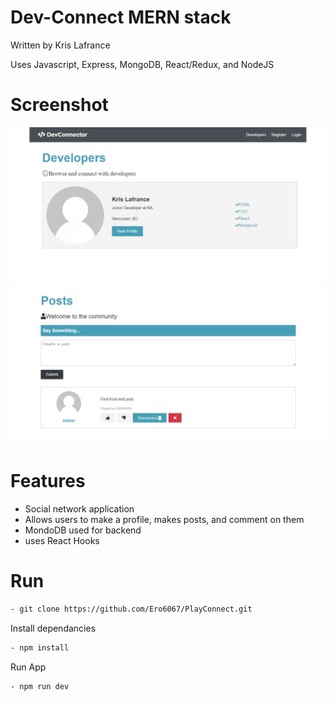 # Dev-Connect MERN stack

Written by Kris Lafrance

Uses Javascript, Express, MongoDB, React/Redux, and NodeJS

# Screenshot

![DevConnector Users](/client/src/img/devUsers.JPG)
![DevConnector Post](/client/src/img/devPosts.JPG)

# Features

- Social network application
- Allows users to make a profile, makes posts, and comment on them
- MondoDB used for backend
- uses React Hooks

# Run

```sh
- git clone https://github.com/Ero6067/PlayConnect.git
```

Install dependancies

```sh
- npm install
```

Run App

```sh
- npm run dev
```
